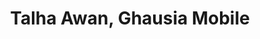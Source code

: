 ---
title: "Talha Awan, Ghausia Mobile"
url: /karachi/talha-awan-ghausia-mobile/
shop: mobile phone
---
